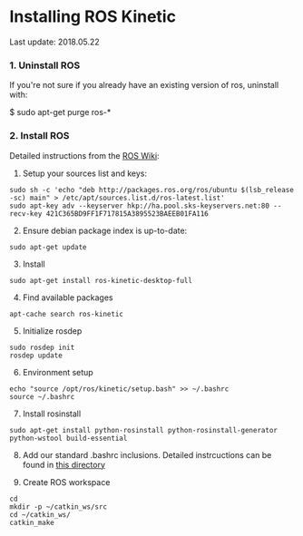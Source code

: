 # Installing ROS Kinetic
Last update: 2018.05.22

### 1. Uninstall ROS
If you're not sure if you already have an existing version of ros, uninstall with:

$ sudo apt-get purge ros-*

### 2. Install ROS
Detailed instructions from the [ROS Wiki](http://wiki.ros.org/kinetic/Installation/Ubuntu):

1. Setup your sources list and keys:

```
sudo sh -c 'echo "deb http://packages.ros.org/ros/ubuntu $(lsb_release -sc) main" > /etc/apt/sources.list.d/ros-latest.list'
sudo apt-key adv --keyserver hkp://ha.pool.sks-keyservers.net:80 --recv-key 421C365BD9FF1F717815A3895523BAEEB01FA116
```

2. Ensure debian package index is up-to-date:

`sudo apt-get update`

3. Install

`sudo apt-get install ros-kinetic-desktop-full`

4. Find available packages

```
apt-cache search ros-kinetic
```

5. Initialize rosdep

```
sudo rosdep init
rosdep update
```

6. Environment setup

```
echo "source /opt/ros/kinetic/setup.bash" >> ~/.bashrc
source ~/.bashrc
```

7. Install rosinstall

`sudo apt-get install python-rosinstall python-rosinstall-generator python-wstool build-essential`

8. Add our standard .bashrc inclusions.  Detailed instrcuctions can be found in [this directory](https://github.com/riplaboratory/Kanaloa/tree/master/ROS/Kinetic/.bashrc_inclusions)

9. Create ROS workspace

```
cd
mkdir -p ~/catkin_ws/src
cd ~/catkin_ws/
catkin_make
```
